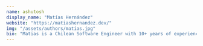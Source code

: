 ```yaml
---
name: ashutosh
display_name: "Matías Hernández"
website: "https://matiashernandez.dev/"
img: "/assets/authors/matias.jpg"
bio: "Matias is a Chilean Software Engineer with 10+ years of experience as a remote frontend dev. His work focuses on the React ecosystem but also experiments beyond that to keep pushing limits. Matias also participates in communities helping others and creating content through writing, podcasting, or courses with egghead.io."
---
```

